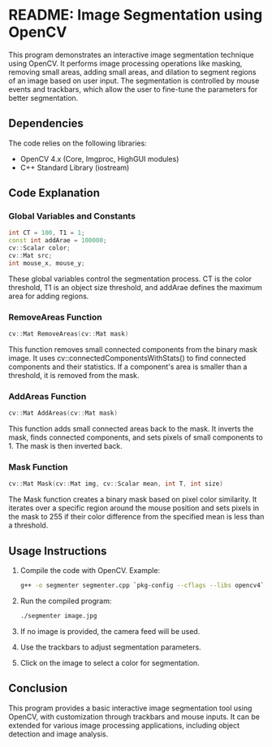 # README: Image Segmentation using OpenCV

This program demonstrates an interactive image segmentation technique using OpenCV. It performs image processing operations like masking, removing small areas, adding small areas, and dilation to segment regions of an image based on user input. The segmentation is controlled by mouse events and trackbars, which allow the user to fine-tune the parameters for better segmentation.

## Dependencies

The code relies on the following libraries:

- OpenCV 4.x (Core, Imgproc, HighGUI modules)
- C++ Standard Library (iostream)

## Code Explanation

### Global Variables and Constants

```cpp
int CT = 100, T1 = 1;
const int addArae = 100000;
cv::Scalar color;
cv::Mat src;
int mouse_x, mouse_y;
```
These global variables control the segmentation process. CT is the color threshold, T1 is an object size threshold, and addArae defines the maximum area for adding regions.


### RemoveAreas Function
```cpp
cv::Mat RemoveAreas(cv::Mat mask)
```
This function removes small connected components from the binary mask image. It uses cv::connectedComponentsWithStats() to find connected components and their statistics. If a component's area is smaller than a threshold, it is removed from the mask.


### AddAreas Function
```cpp
cv::Mat AddAreas(cv::Mat mask)
```
This function adds small connected areas back to the mask. It inverts the mask, finds connected components, and sets pixels of small components to 1. The mask is then inverted back.


### Mask Function
```cpp
cv::Mat Mask(cv::Mat img, cv::Scalar mean, int T, int size)
```
The Mask function creates a binary mask based on pixel color similarity. It iterates over a specific region around the mouse position and sets pixels in the mask to 255 if their color difference from the specified mean is less than a threshold.


## Usage Instructions

1. Compile the code with OpenCV. Example:
   ```bash
   g++ -o segmenter segmenter.cpp `pkg-config --cflags --libs opencv4`
   ```
2. Run the compiled program:
   ```bash
   ./segmenter image.jpg
   ```

3. If no image is provided, the camera feed will be used.
4. Use the trackbars to adjust segmentation parameters.
5. Click on the image to select a color for segmentation.

## Conclusion
This program provides a basic interactive image segmentation tool using OpenCV, with customization through trackbars and mouse inputs. It can be extended for various image processing applications, including object detection and image analysis.

